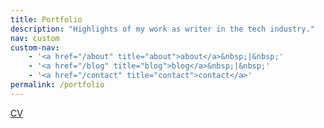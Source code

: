 ```yaml
---
title: Portfolio
description: "Highlights of my work as writer in the tech industry."
nav: custom
custom-nav: 
    - '<a href="/about" title="about">about</a>&nbsp;|&nbsp;'
    - '<a href="/blog" title="blog">blog</a>&nbsp;|&nbsp;'
    - '<a href="/contact" title="contact">contact</a>'
permalink: /portfolio
---
```


<a href="/static/portfolio/cagatay_tanyildiz_cv.pdf">CV</a>
